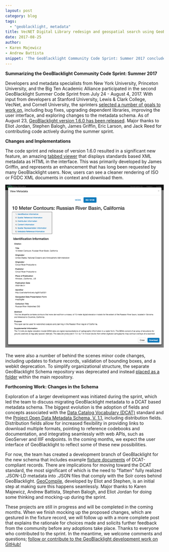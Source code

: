 ```yaml
---
layout: post
category: blog
tags:
  - "geoblacklight, metadata"
title: VecNET Digital Library redesign and geospatial search using GeoBlacklight
date: 2017-08-25
author:
- Karen Majewicz
- Andrew Battista
snippet: 'The GeoBlacklight Community Code Sprint: Summer 2017 concludes and Version 1.6.0 has been released.'
---
```


**Summarizing the GeoBlacklight Community Code Sprint: Summer 2017**

Developers and metadata specialists from New York University, Princeton University, and the Big Ten Academic Alliance participated in the second GeoBlacklight Summer Code Sprint from July 24 - August 4, 2017. With input from developers at Stanford University, Lewis & Clark College, VecNet, and Cornell University, the sprinters [selected a number of goals to work on](https://github.com/geoblacklight/geoblacklight/labels/2017%20Summer%20Community%20Sprint), including bug fixes, upgrading dependent libraries, improving the user interface, and exploring changes to the metadata schema. As of August 23, [GeoBlacklight version 1.6.0 has been released](https://github.com/geoblacklight/geoblacklight/releases/tag/v1.6.0). Major thanks to Eliot Jordan, Stephen Balogh, James Griffin, Eric Larson, and Jack Reed for contributing code actively during the summer sprint.

**Changes and Implementations**

The code sprint and release of version 1.6.0 resulted in a significant new feature, an amazing [tabbed viewer](https://github.com/geoblacklight/geoblacklight/pull/555) that displays standards based XML metadata as HTML in the interface. This was primarily developed by James Griffin, and represents an enhancement that has long been requested by many GeoBlacklight users. Now, users can see a cleaner rendering of ISO or FGDC XML documents in context and download them. 

![ISO19139](/images/geoblacklight_metadata_view_ISO19139.png)

The were also a number of behind the scenes minor code changes, including updates to fixture records, validation of bounding boxes, and a webkit deprecation. To simplify organizational structure, the separate GeoBlacklight Schema repository was deprecated and instead [placed as a folder](https://github.com/geoblacklight/geoblacklight/tree/master/schema) within the main repository.  

**Forthcoming Work: Changes in the Schema**

Exploration of a larger development was initiated during the sprint, which led the team to discuss migrating GeoBlacklight metadata to a DCAT based metadata schema. The biggest evolution is the adoption of fields and concepts associated with the [Data Catalog Vocabulary (DCAT)](https://www.w3.org/TR/vocab-dcat/) standard and the [Project Open Data Metadata Schema, V. 1.1](https://project-open-data.cio.gov/v1.1/schema/), including distribution fields. Distribution fields allow for increased flexibility in providing links to download multiple formats, pointing to reference codebooks and documentation, and integrating seamlessly with web APIs, such as GeoServer and IIIF endpoints. In the coming months, we expect the user interface of GeoBlacklight to reflect some of these new possibilities.

For now, the team has created a development branch of GeoBlacklight for the new schema that includes example [fixture documents](https://github.com/geoblacklight/geoblacklight/tree/json-ld-schema/spec/fixtures/jsonld) of DCAT-compliant records. There are implications for moving toward the DCAT standard, the most significant of which is the need to "flatten" fully realized .JSON-LD metadata into .JSON files that comply with the Solr cores behind GeoBlacklight. [GeoCompile](https://github.com/geoblacklight/geo_compile), developed by Eliot and Stephen, is an initial step at making sure this happens seamlessly. Major thanks to Karen Majewicz, Andrew Battista, Stephen Balogh, and Eliot Jordan for doing some thinking and mocking-up during the sprint.

These projects are still in progress and will be completed in the coming months. When we finish mocking up the proposed changes, which are gestured in the fixture record, we will follow up with a more complete post that explains the rationale for choices made and solicits further feedback from the community before any adoptions take place. Thanks to everyone who contributed to the sprint. In the meantime, we welcome comments and questions; [follow or contribute to the GeoBlacklight development work on GitHub!](https://github.com/geoblacklight/geoblacklight)

